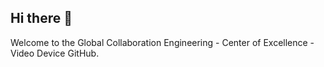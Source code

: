 ## Hi there 👋

Welcome to the Global Collaboration Engineering - Center of Excellence - Video Device GitHub.
